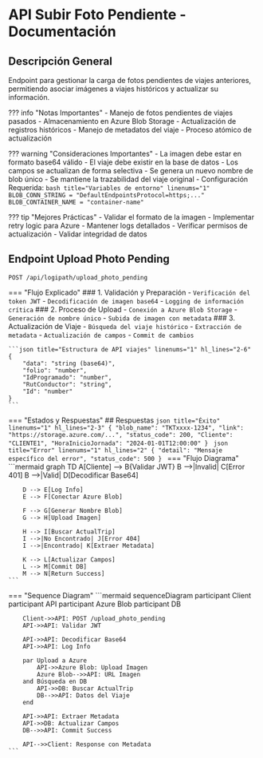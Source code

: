 # API Subir Foto Pendiente - Documentación

## Descripción General
Endpoint para gestionar la carga de fotos pendientes de viajes anteriores, permitiendo asociar imágenes a viajes históricos y actualizar su información.

??? info "Notas Importantes"
    - Manejo de fotos pendientes de viajes pasados
    - Almacenamiento en Azure Blob Storage
    - Actualización de registros históricos
    - Manejo de metadatos del viaje
    - Proceso atómico de actualización

??? warning "Consideraciones Importantes"
    - La imagen debe estar en formato base64 válido
    - El viaje debe existir en la base de datos
    - Los campos se actualizan de forma selectiva
    - Se genera un nuevo nombre de blob único
    - Se mantiene la trazabilidad del viaje original
    - Configuración Requerida:
        ```bash title="Variables de entorno" linenums="1" 
        BLOB_CONN_STRING = "DefaultEndpointsProtocol=https;..."
        BLOB_CONTAINER_NAME = "container-name"
        ```

??? tip "Mejores Prácticas"
    - Validar el formato de la imagen
    - Implementar retry logic para Azure
    - Mantener logs detallados
    - Verificar permisos de actualización
    - Validar integridad de datos

## Endpoint Upload Photo Pending
`POST /api/logipath/upload_photo_pending`

=== "Flujo Explicado"
    ### 1. Validación y Preparación
    - `Verificación del token JWT`
    - `Decodificación de imagen base64`
    - `Logging de información crítica`
    ### 2. Proceso de Upload
    - `Conexión a Azure Blob Storage`
    - `Generación de nombre único`
    - `Subida de imagen con metadata`
    ### 3. Actualización de Viaje
    - `Búsqueda del viaje histórico`
    - `Extracción de metadata`
    - `Actualización de campos`
    - `Commit de cambios`

    ```json title="Estructura de API viajes" linenums="1" hl_lines="2-6"
    {
        "data": "string (base64)",
        "folio": "number",
        "IdProgramado": "number",
        "RutConductor": "string",
        "Id": "number"
    }
    ```
=== "Estados y Respuestas"
    ## Respuestas
    ```json title="Éxito" linenums="1" hl_lines="2-3"
    {
        "blob_name": "TKTxxxx-1234",
        "link": "https://storage.azure.com/...",
        "status_code": 200,
        "Cliente": "CLIENTE1",
        "HoraInicioJornada": "2024-01-01T12:00:00"
    }
    ``` 
    ```json title="Error" linenums="1" hl_lines="2"
    {
        "detail": "Mensaje específico del error",
        "status_code": 500
    }
    ``` 
=== "Flujo Diagrama"
    ```mermaid
    graph TD
        A[Cliente] --> B{Validar JWT}
        B -->|Invalid| C[Error 401]
        B -->|Valid| D[Decodificar Base64]
        
        D --> E[Log Info]
        E --> F[Conectar Azure Blob]
        
        F --> G[Generar Nombre Blob]
        G --> H[Upload Imagen]
        
        H --> I[Buscar ActualTrip]
        I -->|No Encontrado| J[Error 404]
        I -->|Encontrado| K[Extraer Metadata]
        
        K --> L[Actualizar Campos]
        L --> M[Commit DB]
        M --> N[Return Success]
    ```

=== "Sequence Diagram"
    ```mermaid
    sequenceDiagram
        participant Client
        participant API
        participant Azure Blob
        participant DB
        
        Client->>API: POST /upload_photo_pending
        API->>API: Validar JWT
        
        API->>API: Decodificar Base64
        API->>API: Log Info
        
        par Upload a Azure
            API->>Azure Blob: Upload Imagen
            Azure Blob-->>API: URL Imagen
        and Búsqueda en DB
            API->>DB: Buscar ActualTrip
            DB-->>API: Datos del Viaje
        end
        
        API->>API: Extraer Metadata
        API->>DB: Actualizar Campos
        DB-->>API: Commit Success
        
        API-->>Client: Response con Metadata
    ```